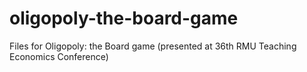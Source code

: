 # oligopoly-the-board-game
Files for Oligopoly: the Board game (presented at 36th RMU Teaching Economics Conference)
